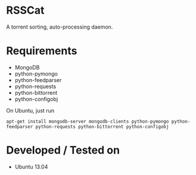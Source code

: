 RSSCat
======

A torrent sorting, auto-processing daemon.

Requirements
============

* MongoDB
* python-pymongo
* python-feedparser
* python-requests
* python-bittorrent
* python-configobj

On Ubuntu, just run
```
apt-get install mongodb-server mongodb-clients python-pymongo python-feedparser python-requests python-bittorrent python-configobj
```

Developed / Tested on
=====================

* Ubuntu 13.04

